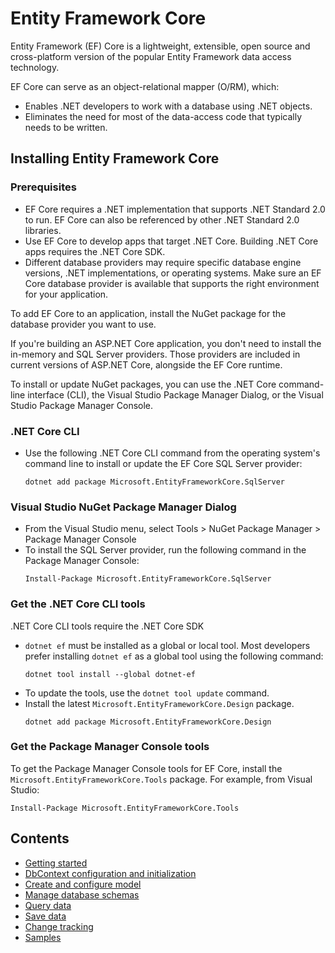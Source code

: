 # Entity Framework Core
Entity Framework (EF) Core is a lightweight, extensible, open source and cross-platform version of the popular Entity Framework data access technology.

EF Core can serve as an object-relational mapper (O/RM), which:
* Enables .NET developers to work with a database using .NET objects.
* Eliminates the need for most of the data-access code that typically needs to be written.

## Installing Entity Framework Core

### Prerequisites
* EF Core requires a .NET implementation that supports .NET Standard 2.0 to run. EF Core can also be referenced by other .NET Standard 2.0 libraries.
* Use EF Core to develop apps that target .NET Core. Building .NET Core apps requires the .NET Core SDK.
* Different database providers may require specific database engine versions, .NET implementations, or operating systems. Make sure an EF Core database provider is available that supports the right environment for your application.

To add EF Core to an application, install the NuGet package for the database provider you want to use.

If you're building an ASP.NET Core application, you don't need to install the in-memory and SQL Server providers. Those providers are included in current versions of ASP.NET Core, alongside the EF Core runtime.

To install or update NuGet packages, you can use the .NET Core command-line interface (CLI), the Visual Studio Package Manager Dialog, or the Visual Studio Package Manager Console.

### .NET Core CLI
* Use the following .NET Core CLI command from the operating system's command line to install or update the EF Core SQL Server provider:
  ```
  dotnet add package Microsoft.EntityFrameworkCore.SqlServer
  ```

### Visual Studio NuGet Package Manager Dialog
* From the Visual Studio menu, select Tools > NuGet Package Manager > Package Manager Console
* To install the SQL Server provider, run the following command in the Package Manager Console:
  ```
  Install-Package Microsoft.EntityFrameworkCore.SqlServer
  ```

### Get the .NET Core CLI tools
.NET Core CLI tools require the .NET Core SDK
* `dotnet ef` must be installed as a global or local tool. Most developers prefer installing `dotnet ef` as a global tool using the following command:
  ```
  dotnet tool install --global dotnet-ef
  ```
* To update the tools, use the `dotnet tool update` command.
* Install the latest `Microsoft.EntityFrameworkCore.Design` package.
  ```
  dotnet add package Microsoft.EntityFrameworkCore.Design
  ```

### Get the Package Manager Console tools
To get the Package Manager Console tools for EF Core, install the `Microsoft.EntityFrameworkCore.Tools` package. For example, from Visual Studio:
  ```
  Install-Package Microsoft.EntityFrameworkCore.Tools
  ```

## Contents

* [Getting started](./getting-started)
* [DbContext configuration and initialization](./dbcontext)
* [Create and configure model](./configure-model)
* [Manage database schemas](./manage-database-schemas)
* [Query data](./query-data)
* [Save data](./save-data)
* [Change tracking](./change-tracking)
* [Samples](./samples)


